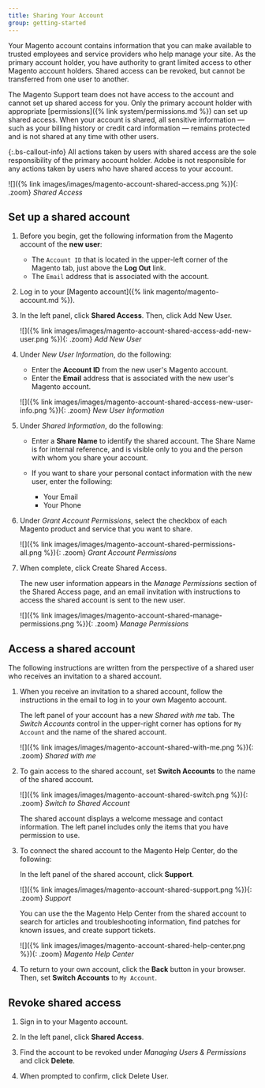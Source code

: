 ```yaml
---
title: Sharing Your Account
group: getting-started
---
```


Your Magento account contains information that you can make available to trusted employees and service providers who help manage your site. As the primary account holder, you have authority to grant limited access to other Magento account holders. Shared access can be revoked, but cannot be transferred from one user to another.

The Magento Support team does not have access to the account and cannot set up shared access for you. Only the primary account holder with appropriate [permissions]({% link system/permissions.md %}) can set up shared access. When your account is shared, all sensitive information &#8212; such as your billing history or credit card information &#8212; remains protected and is not shared at any time with other users.

{:.bs-callout-info}
All actions taken by users with shared access are the sole responsibility of the primary account holder. Adobe is not responsible for any actions taken by users who have shared access to your account.

![]({% link images/images/magento-account-shared-access.png %}){: .zoom}
_Shared Access_

## Set up a shared account

1. Before you begin, get the following information from the Magento account of the **new user**:

   - The `Account ID` that is located in the upper-left corner of the Magento tab, just above the **Log Out** link.
   - The `Email` address that is associated with the account.

1. Log in to your [Magento account]({% link magento/magento-account.md %}).

1. In the left panel, click **Shared Access**. Then, click <span class="btn">Add New User</span>.

   ![]({% link images/images/magento-account-shared-access-add-new-user.png %}){: .zoom}
   _Add New User_

1. Under _New User Information_, do the following:

   - Enter the **Account ID** from the new user's Magento account.
   - Enter the **Email** address that is associated with the new user's Magento account.

   ![]({% link images/images/magento-account-shared-access-new-user-info.png %}){: .zoom}
   _New User Information_

1. Under _Shared Information_, do the following:

   - Enter a **Share Name** to identify the shared account. The Share Name is for internal reference, and is visible only to you and the person with whom you share your account.
   - If you want to share your personal contact information with the new user, enter the following:

      - Your Email
      - Your Phone

1. Under _Grant Account Permissions_, select the checkbox of each Magento product and service that you want to share.

   ![]({% link images/images/magento-account-shared-permissions-all.png %}){: .zoom}
   _Grant Account Permissions_

1. When complete, click <span class="btn">Create Shared Access</span>.

   The new user information appears in the _Manage Permissions_ section of the Shared Access page, and an email invitation with instructions to access the shared account is sent to the new user.

   ![]({% link images/images/magento-account-shared-manage-permissions.png %}){: .zoom}
   _Manage Permissions_

## Access a shared account

The following instructions are written from the perspective of a shared user who receives an invitation to a shared account.

1. When you receive an invitation to a shared account, follow the instructions in the email to log in to your own Magento account.

   The left panel of your account has a new _Shared with me_ tab. The _Switch Accounts_ control in the upper-right corner has options for `My Account` and the name of the shared account.

   ![]({% link images/images/magento-account-shared-with-me.png %}){: .zoom}
   _Shared with me_

1. To gain access to the shared account, set **Switch Accounts** to the name of the shared account.

   ![]({% link images/images/magento-account-shared-switch.png %}){: .zoom}
   _Switch to Shared Account_

   The shared account displays a welcome message and contact information. The left panel includes only the items that you have permission to use.

1. To connect the shared account to the Magento Help Center, do the following:

   In the left panel of the shared account, click **Support**.

   ![]({% link images/images/magento-account-shared-support.png %}){: .zoom}
   _Support_

   You can use the the Magento Help Center from the shared account to search for articles and troubleshooting information, find patches for known issues, and create support tickets.

   ![]({% link images/images/magento-account-shared-help-center.png %}){: .zoom}
   _Magento Help Center_

1. To return to your own account, click the **Back** button in your browser. Then, set **Switch Accounts** to `My Account`.

## Revoke shared access

1. Sign in to your Magento account.

1. In the left panel, click **Shared Access**.

1. Find the account to be revoked under _Managing Users & Permissions_ and click **Delete**.

1. When prompted to confirm, click <span class="btn">Delete User</span>.
